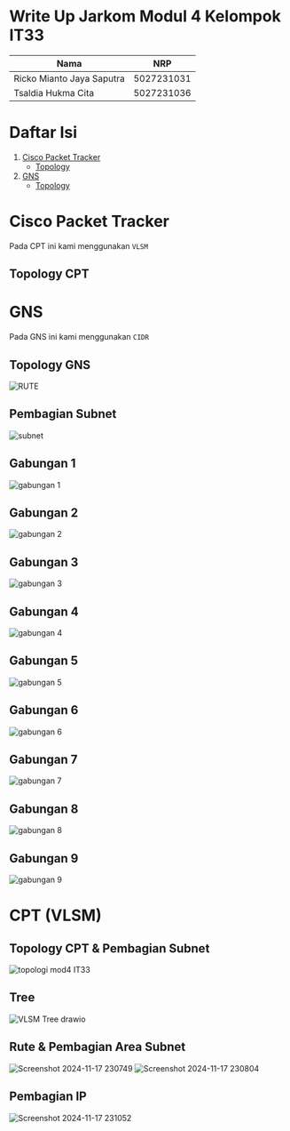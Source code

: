 # Write Up Jarkom Modul 4 Kelompok IT33

| Nama | NRP |
|----------|----------|
| Ricko Mianto Jaya Saputra | 5027231031 |
| Tsaldia Hukma Cita | 5027231036 | 

# Daftar Isi
1. [Cisco Packet Tracker](#cisco-packet-tracker)
   - [Topology](#topology-cpt)
2. [GNS](#gns)
   - [Topology](#topology-gns)

 
# Cisco Packet Tracker
Pada CPT ini kami menggunakan `VLSM`
## Topology CPT

# GNS
Pada GNS ini kami menggunakan `CIDR`
## Topology GNS
![RUTE](https://github.com/user-attachments/assets/6ba5e34f-0140-4f4e-8575-3f9cc83a8f68)

## Pembagian Subnet
![subnet](https://github.com/user-attachments/assets/a17fc0cf-e8f3-458a-a4a0-96cfec686cd5)

## Gabungan 1
![gabungan 1](https://github.com/user-attachments/assets/2658240b-ab5d-4734-8823-402208ca66a4)

## Gabungan 2
![gabungan 2](https://github.com/user-attachments/assets/52968009-ef23-449e-ac21-765cde9fe7b4)

## Gabungan 3
![gabungan 3](https://github.com/user-attachments/assets/561cbfc5-dee5-4d79-8b70-7ba74f3dae8c)

## Gabungan 4
![gabungan 4](https://github.com/user-attachments/assets/e59a9b4f-b4b4-42aa-b209-666d12c2fdd7)

## Gabungan 5
![gabungan 5](https://github.com/user-attachments/assets/e891d4e9-2478-4eef-80fd-81b231bc6333)

## Gabungan 6
![gabungan 6](https://github.com/user-attachments/assets/7b9b92ae-b462-4c75-90b6-e10a942de16f)

## Gabungan 7
![gabungan 7](https://github.com/user-attachments/assets/6cb2856f-25aa-488a-8d19-e2644910510e)

## Gabungan 8
![gabungan 8](https://github.com/user-attachments/assets/89d11396-d435-4419-947a-37e52d85d9d1)

## Gabungan 9
![gabungan 9](https://github.com/user-attachments/assets/483666d2-9625-4600-9179-63bb3cc95ced)

# CPT (VLSM)
## Topology CPT & Pembagian Subnet
![topologi mod4 IT33](https://github.com/user-attachments/assets/cd0b8356-f295-4c5f-a31f-2439f8c0bee1)

## Tree
![VLSM Tree drawio](https://github.com/user-attachments/assets/5057ab61-f244-4665-9dc8-199510f7706a)

## Rute & Pembagian Area Subnet
![Screenshot 2024-11-17 230749](https://github.com/user-attachments/assets/c9c42887-ef78-4a09-8f42-ef4c570c8759)
![Screenshot 2024-11-17 230804](https://github.com/user-attachments/assets/4af5bfd0-b1df-49ca-a3c9-6e35f73f9cf1)

## Pembagian IP
![Screenshot 2024-11-17 231052](https://github.com/user-attachments/assets/717b0d9b-88ab-4e7b-b9a1-475c836d7bc6)





